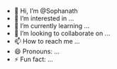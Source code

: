 - 👋 Hi, I’m @Sophanath
- 👀 I’m interested in ...
- 🌱 I’m currently learning ...
- 💞️ I’m looking to collaborate on ...
- 📫 How to reach me ...
- 😄 Pronouns: ...
- ⚡ Fun fact: ...

<!---
Sophanath/Sophanath is a ✨ special ✨ repository because its `README.md` (this file) appears on your GitHub profile.
You can click the Preview link to take a look at your changes.
--->

